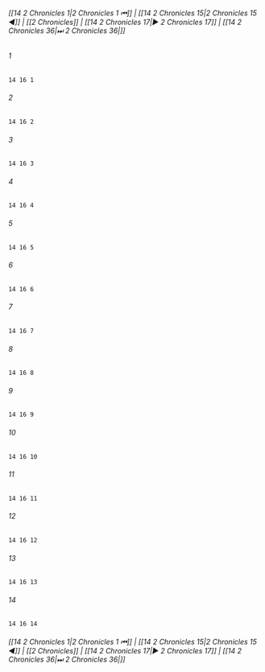 
###### [[14 2 Chronicles 1|2 Chronicles 1 ⏮]] | [[14 2 Chronicles 15|2 Chronicles 15 ◀]] | [[2 Chronicles]] | [[14 2 Chronicles 17|▶ 2 Chronicles 17]] | [[14 2 Chronicles 36|⏭ 2 Chronicles 36|]]

###### 1
``` verse
14 16 1 
```
###### 2
``` verse
14 16 2 
```
###### 3
``` verse
14 16 3 
```
###### 4
``` verse
14 16 4 
```
###### 5
``` verse
14 16 5 
```
###### 6
``` verse
14 16 6 
```
###### 7
``` verse
14 16 7 
```
###### 8
``` verse
14 16 8 
```
###### 9
``` verse
14 16 9 
```
###### 10
``` verse
14 16 10 
```
###### 11
``` verse
14 16 11 
```
###### 12
``` verse
14 16 12 
```
###### 13
``` verse
14 16 13 
```
###### 14
``` verse
14 16 14 
```

###### [[14 2 Chronicles 1|2 Chronicles 1 ⏮]] | [[14 2 Chronicles 15|2 Chronicles 15 ◀]] | [[2 Chronicles]] | [[14 2 Chronicles 17|▶ 2 Chronicles 17]] | [[14 2 Chronicles 36|⏭ 2 Chronicles 36|]]

